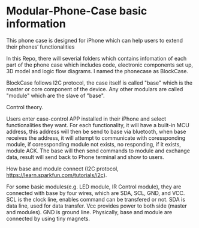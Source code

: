 # Modular-Phone-Case basic information
This phone case is designed for iPhone which can help users to extend their phones‘ functionalities

In this Repo, there will severial folders which contains infomation of each part of the phone case which includes code, electronic components set up, 3D model and logic flow diagrams. I named the phonecase as BlockCase.

BlockCase follows I2C protocol, the case itself is called "base" which is the master or core component of the device. Any other modulars are called "module" which are the slave of "base".

Control theory.

Users enter case-control APP installed in their iPhone and select functionalities they want. For each functionality, it will have a built-in MCU address, this address will then be send to base via bluetooth, when base receives the address, it will attempt to communicate with coressponding module, if coressponding module not exists, no responding, if it exists, module ACK. The base will then send commands to module and exchange data, result will send back to Phone terminal and show to users.

How base and module connect (I2C protocol, https://learn.sparkfun.com/tutorials/i2c).

For some basic modules(e.g. LED module, IR Control module), they are connected with base by four wires, which are SDA, SCL, GND, and VCC.
SCL is the clock line, enables command can be transfered or not. SDA is data line, used for data transfer. Vcc provides power to both side (master and modules). GND is ground line. Physically, base and module are connected by using tiny magnets.

